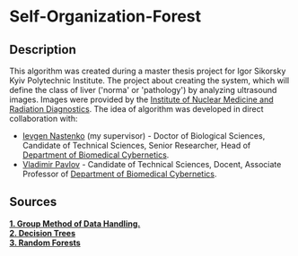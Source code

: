 # Self-Organization-Forest

## Description ##
This algorithm was created during a master thesis project for Igor Sikorsky Kyiv Polytechnic Institute. The project about creating the system, which will define the class of liver ('norma' or 'pathology') by analyzing ultrasound images. Images were provided by the <a href = "http://diagra.org/">Institute of Nuclear Medicine and Radiation Diagnostics</a>.
The idea of algorithm was developed in direct collaboration with: 
* <a href = http://bmc.fbmi.kpi.ua/employees/nastenko-evgeniy-arnoldovich>Ievgen Nastenko</a> (my supervisor) - Doctor of Biological Sciences, Candidate of Technical Sciences, Senior Researcher, Head of <a href = http://bmc.fbmi.kpi.ua>Department of Biomedical Cybernetics</a>.
* <a href = http://bmc.fbmi.kpi.ua/employees/pavlov-vladimir-anatolievich> Vladimir Pavlov</a> - Candidate of Technical Sciences, Docent, Associate Professor of <a href = http://bmc.fbmi.kpi.ua>Department of Biomedical Cybernetics</a>.

## Sources ##

<a href = "http://www.gmdh.net/">**1. Group Method of Data Handling.**</a><br />
<a href = "https://www.youtube.com/watch?v=7VeUPuFGJHk">**2. Decision Trees**</a><br />
<a href = "https://www.youtube.com/watch?v=J4Wdy0Wc_xQ">**3. Random Forests**</a><br />
